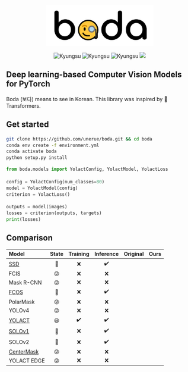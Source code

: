 <p align="center">
  <img height=110em src="boda.png">
</p>
<p align="center">
  <img alt="Kyungsu" src="https://img.shields.io/badge/Version%20-0.0.1b-orange.svg?style=flat&colorA=E1523D&colorB=blue" />
  <!-- <img alt="SCIE" src="https://img.shields.io/badge/SCIE%20-orange.svg" /> -->
  <!-- <img alt="KCI" src="https://img.shields.io/badge/KCI%20-yellow.svg" /> -->
  <!-- <img alt="PythonVersion" src="https://camo.githubusercontent.com/08d69975ce61c30b175f504182ae3a335c6284cbadc26acd9b79e29db442ddea/68747470733a2f2f696d672e736869656c64732e696f2f62616467652f707974686f6e2d332e36253230253743253230332e37253230253743253230332e382d626c7565" data-canonical-src="https://img.shields.io/badge/python-3.7%20%7C%203.8%20%7C%203.9-blue" style="max-width:100%;" /> -->
  <img alt="Kyungsu" src="https://img.shields.io/badge/Python%20-3.6%20%7C%203.7%20%7C%203.8-orange.svg?style=flat&colorA=gray&colorB=blue" style="max-width:100%;" />
  <img alt="Kyungsu" src="https://img.shields.io/badge/PyTorch%20-1.6%20%7C%201.7-orange.svg?style=flat&colorA=E1523D&colorB=blue" />
  <img src="https://badgen.net/badge/icon/terminal?icon=terminal&label" />
</p>

## Deep learning-based Computer Vision Models for PyTorch

Boda (보다) means to see in Korean. This library was inspired by 🤗 Transformers.

## Get started

```bash
git clone https://github.com/unerue/boda.git && cd boda
conda env create -f environment.yml
conda activate boda
python setup.py install
```

```python
from boda.models import YolactConfig, YolactModel, YolactLoss

config = YolactConfig(num_classes=80)
model = YolactModel(config)
criterion = YolactLoss()

outputs = model(images)
losses = criterion(outputs, targets)
print(losses)
```

## Comparison

|Model|State|Training|Inference|Original|Ours|
|:----|:---:|:------:|:-------:|-------:|---:|
|[SSD](boda/models/ssd/)|🙂|❌|✔️|||
|FCIS|😡|❌|❌|||
|Mask R-CNN|😡|❌|❌|||
|[FCOS](boda/models/fcos/)|🙂|❌|✔️|||
|PolarMask|😡|❌|❌|||
|YOLOv4|😡|❌|❌|||
|[YOLACT](boda/models/yolact/)|😆|✔️|✔️|||
|[SOLOv1](boda/models/solov1/)|🙂|❌|✔️|||
|SOLOv2|🙂|❌|✔️|||
|[CenterMask]()|😡|❌|❌|||
|YOLACT EDGE|😡|❌|❌|||
